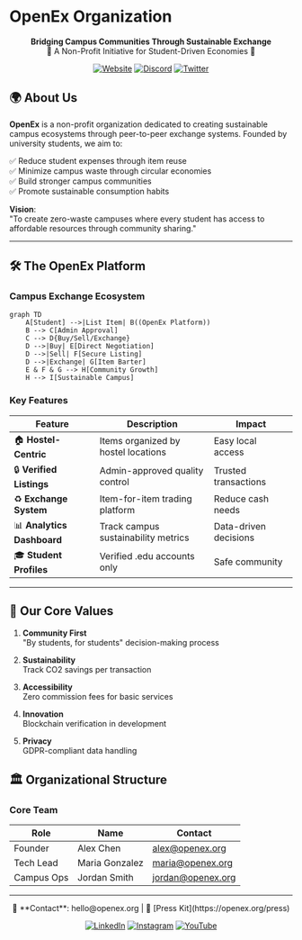 # OpenEx Organization

<div align="center">

**Bridging Campus Communities Through Sustainable Exchange**  
🏫 A Non-Profit Initiative for Student-Driven Economies 🚀

[![Website](https://img.shields.io/badge/Visit-Website-1A237E)](https://openex.org)
[![Discord](https://img.shields.io/badge/Join-Discord-5865F2)](https://discord.gg/openex)
[![Twitter](https://img.shields.io/badge/Follow-Twitter-1DA1F2)](https://twitter.com/openexorg)

</div>

## 🌍 About Us

**OpenEx** is a non-profit organization dedicated to creating sustainable campus ecosystems through peer-to-peer exchange systems. Founded by university students, we aim to:

✅ Reduce student expenses through item reuse  
✅ Minimize campus waste through circular economies  
✅ Build stronger campus communities  
✅ Promote sustainable consumption habits  

**Vision**:  
"To create zero-waste campuses where every student has access to affordable resources through community sharing."

---

## 🛠 The OpenEx Platform

### Campus Exchange Ecosystem
```mermaid
graph TD
    A[Student] -->|List Item| B((OpenEx Platform))
    B --> C[Admin Approval]
    C --> D{Buy/Sell/Exchange}
    D -->|Buy| E[Direct Negotiation]
    D -->|Sell| F[Secure Listing]
    D -->|Exchange| G[Item Barter]
    E & F & G --> H[Community Growth]
    H --> I[Sustainable Campus]
```

### Key Features
| Feature | Description | Impact |
|---------|-------------|--------|
| 🏠 **Hostel-Centric** | Items organized by hostel locations | Easy local access |
| 🔒 **Verified Listings** | Admin-approved quality control | Trusted transactions |
| ♻️ **Exchange System** | Item-for-item trading platform | Reduce cash needs |
| 📊 **Analytics Dashboard** | Track campus sustainability metrics | Data-driven decisions |
| 🎓 **Student Profiles** | Verified .edu accounts only | Safe community |

---

## 🌱 Our Core Values

1. **Community First**  
   "By students, for students" decision-making process

2. **Sustainability**  
   Track CO2 savings per transaction

3. **Accessibility**  
   Zero commission fees for basic services

4. **Innovation**  
   Blockchain verification in development

5. **Privacy**  
   GDPR-compliant data handling

## 🏛 Organizational Structure

### Core Team
| Role | Name | Contact |
|------|------|---------|
| Founder | Alex Chen | alex@openex.org |
| Tech Lead | Maria Gonzalez | maria@openex.org |
| Campus Ops | Jordan Smith | jordan@openex.org |


---

<div align="center">
  📧 **Contact**: hello@openex.org | 🔗 [Press Kit](https://openex.org/press)
  
  [![LinkedIn](https://img.shields.io/badge/LinkedIn-0A66C2)](https://linkedin.com/company/openex)
  [![Instagram](https://img.shields.io/badge/Instagram-E4405F)](https://instagram.com/openexorg)
  [![YouTube](https://img.shields.io/badge/YouTube-FF0000)](https://youtube.com/openex)
</div>

